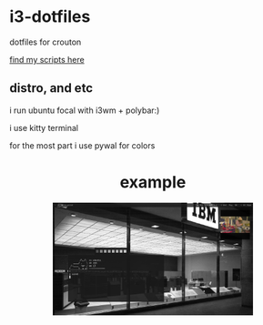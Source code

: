 # i3-dotfiles
dotfiles for crouton

[find my scripts here](https://github.com/crue-ton/scripts)

## distro, and etc
i run ubuntu focal with i3wm + polybar:)

i use kitty terminal

for the most part i use pywal for colors

<h1 align=center>example</h1>
<p align=center>
<img src="assets/scrot.png" style="width: 70%">
</p>
